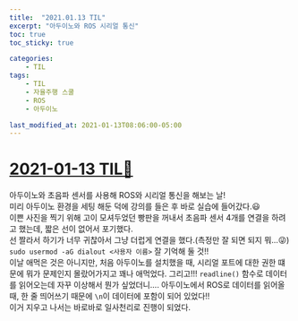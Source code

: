 ```yaml
---
title:  "2021.01.13 TIL"
excerpt: "아두이노와 ROS 시리얼 통신"
toc: true
toc_sticky: true

categories:
    - TIL
tags:
    - TIL
    - 자율주행 스쿨
    - ROS
    - 아두이노

last_modified_at: 2021-01-13T08:06:00-05:00
---
```


# [2021-01-13 TIL📓](https://github.com/churry75/K-Digital_Programmers/tree/main/Week_07_Sensor_application/2021_01_13_-_Day_03_Sensor_03)
아두이노와 초음파 센서를 사용해 ROS와 시리얼 통신을 해보는 날!\
미리 아두이노 환경을 세팅 해둔 덕에 강의를 들은 후 바로 실습에 들어갔다.😃\
이쁜 사진을 찍기 위해 고이 모셔두었던 빵판을 꺼내서 초음파 센서 4개를 연결을 하려고 했는데, 짧은 선이 없어서 포기했다.\
선 짤라서 하기가 너무 귀찮아서 그냥 더럽게 연결을 했다.(측정만 잘 되면 되지 뭐...😜)\
`sudo usermod -aG dialout <사용자 이름>` 잘 기억해 둘 것!!\
이날 애먹은 것은 아니지만, 처음 아두이노를 설치했을 때, 시리얼 포트에 대한 권한 떄문에 뭐가 문제인지 몰랐어가지고 꽤나 애먹었다.
그리고!!!
`readline()` 함수로 데이터를 읽어오는데 자꾸 이상해서 뭔가 싶었더니....
아두이노에서 ROS로 데이터를 읽어올 때, 한 줄 띄어쓰기 때문에 `\n`이 데이터에 포함이 되어 있었다!!\
이거 지우고 나서는 바로바로 일사천리로 진행이 되었다.
